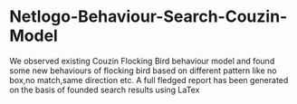 # Netlogo-Behaviour-Search-Couzin-Model
 We observed existing Couzin Flocking Bird behaviour model and found some new behaviours of flocking bird based on different pattern like no box,no match,same direction etc. A full fledged report has been generated on the basis of founded search results using LaTex
